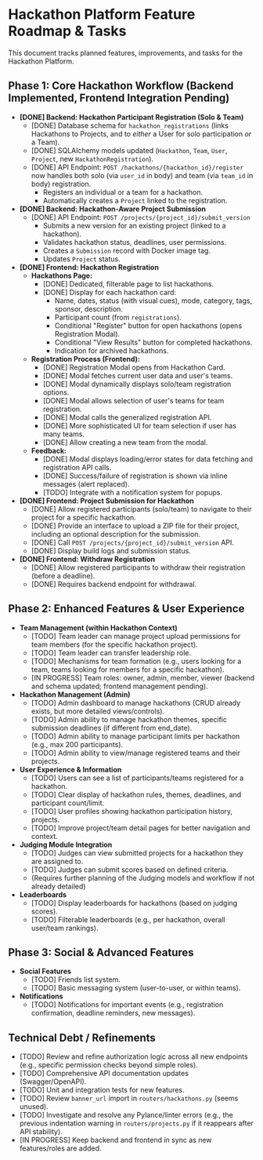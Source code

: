 # Hackathon Platform Feature Roadmap & Tasks

This document tracks planned features, improvements, and tasks for the Hackathon Platform.

## Phase 1: Core Hackathon Workflow (Backend Implemented, Frontend Integration Pending)

-   **[DONE] Backend: Hackathon Participant Registration (Solo & Team)**
    -   [DONE] Database schema for `hackathon_registrations` (links Hackathons to Projects, and to *either* a User for solo participation *or* a Team).
    -   [DONE] SQLAlchemy models updated (`Hackathon`, `Team`, `User`, `Project`, new `HackathonRegistration`).
    -   [DONE] API Endpoint: `POST /hackathons/{hackathon_id}/register` now handles both solo (via `user_id` in body) and team (via `team_id` in body) registration.
        -   Registers an individual or a team for a hackathon.
        -   Automatically creates a `Project` linked to the registration.
-   **[DONE] Backend: Hackathon-Aware Project Submission**
    -   [DONE] API Endpoint: `POST /projects/{project_id}/submit_version`
        -   Submits a new version for an existing project (linked to a hackathon).
        -   Validates hackathon status, deadlines, user permissions.
        -   Creates a `Submission` record with Docker image tag.
        -   Updates `Project` status.
-   **[DONE] Frontend: Hackathon Registration**
    -   **Hackathons Page:**
        -   [DONE] Dedicated, filterable page to list hackathons.
        -   [DONE] Display for each hackathon card:
            - Name, dates, status (with visual cues), mode, category, tags, sponsor, description.
            - Participant count (from `registrations`).
            - Conditional "Register" button for open hackathons (opens Registration Modal).
            - Conditional "View Results" button for completed hackathons.
            - Indication for archived hackathons.
    -   **Registration Process (Frontend):**
        -   [DONE] Registration Modal opens from Hackathon Card.
        -   [DONE] Modal fetches current user data and user's teams.
        -   [DONE] Modal dynamically displays solo/team registration options.
        -   [DONE] Modal allows selection of user's teams for team registration.
        -   [DONE] Modal calls the generalized registration API.
        -   [DONE] More sophisticated UI for team selection if user has many teams.
        -   [DONE] Allow creating a new team from the modal.
    -   **Feedback:**
        -   [DONE] Modal displays loading/error states for data fetching and registration API calls.
        -   [DONE] Success/failure of registration is shown via inline messages (alert replaced).
        -   [TODO] Integrate with a notification system for popups.
-   **[DONE] Frontend: Project Submission for Hackathon**
    -   [DONE] Allow registered participants (solo/team) to navigate to their project for a specific hackathon.
    -   [DONE] Provide an interface to upload a ZIP file for their project, including an optional description for the submission.
    -   [DONE] Call `POST /projects/{project_id}/submit_version` API.
    -   [DONE] Display build logs and submission status.
-   **[DONE] Frontend: Withdraw Registration**
    -   [DONE] Allow registered participants to withdraw their registration (before a deadline).
    -   [DONE] Requires backend endpoint for withdrawal.


## Phase 2: Enhanced Features & User Experience

-   **Team Management (within Hackathon Context)**
    -   [TODO] Team leader can manage project upload permissions for team members (for the specific hackathon project).
    -   [TODO] Team leader can transfer leadership role.
    -   [TODO] Mechanisms for team formation (e.g., users looking for a team, teams looking for members for a specific hackathon).
    -   [IN PROGRESS] Team roles: owner, admin, member, viewer (backend and schema updated; frontend management pending).
-   **Hackathon Management (Admin)**
    -   [TODO] Admin dashboard to manage hackathons (CRUD already exists, but more detailed views/controls).
    -   [TODO] Admin ability to manage hackathon themes, specific submission deadlines (if different from end_date).
    -   [TODO] Admin ability to manage participant limits per hackathon (e.g., max 200 participants).
    -   [TODO] Admin ability to view/manage registered teams and their projects.
-   **User Experience & Information**
    -   [TODO] Users can see a list of participants/teams registered for a hackathon.
    -   [TODO] Clear display of hackathon rules, themes, deadlines, and participant count/limit.
    -   [TODO] User profiles showing hackathon participation history, projects.
    -   [TODO] Improve project/team detail pages for better navigation and context.
-   **Judging Module Integration**
    -   [TODO] Judges can view submitted projects for a hackathon they are assigned to.
    -   [TODO] Judges can submit scores based on defined criteria.
    -   (Requires further planning of the Judging models and workflow if not already detailed)
-   **Leaderboards**
    -   [TODO] Display leaderboards for hackathons (based on judging scores).
    -   [TODO] Filterable leaderboards (e.g., per hackathon, overall user/team rankings).

## Phase 3: Social & Advanced Features

-   **Social Features**
    -   [TODO] Friends list system.
    -   [TODO] Basic messaging system (user-to-user, or within teams).
-   **Notifications**
    -   [TODO] Notifications for important events (e.g., registration confirmation, deadline reminders, new messages).

## Technical Debt / Refinements

-   [TODO] Review and refine authorization logic across all new endpoints (e.g., specific permission checks beyond simple roles).
-   [TODO] Comprehensive API documentation updates (Swagger/OpenAPI).
-   [TODO] Unit and integration tests for new features.
-   [TODO] Review `banner_url` import in `routers/hackathons.py` (seems unused).
-   [TODO] Investigate and resolve any Pylance/linter errors (e.g., the previous indentation warning in `routers/projects.py` if it reappears after API stability).
-   [IN PROGRESS] Keep backend and frontend in sync as new features/roles are added.
